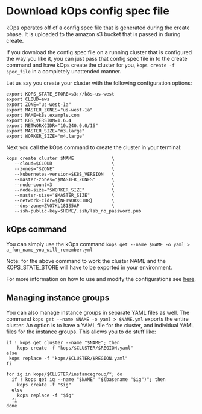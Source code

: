 # Download kOps config spec file

kOps operates off of a config spec file that is generated during the create phase. It is uploaded to the amazon s3 bucket that is passed in during create.

If you download the config spec file on a running cluster that is configured the way you like it, you can just pass that config spec file in to the create command and have kOps create the cluster for you, `kops create -f spec_file` in a completely unattended manner.

Let us say you create your cluster with the following configuration options:

```shell
export KOPS_STATE_STORE=s3://k8s-us-west
export CLOUD=aws
export ZONE="us-west-1a"
export MASTER_ZONES="us-west-1a"
export NAME=k8s.example.com
export K8S_VERSION=1.6.4
export NETWORKCIDR="10.240.0.0/16"
export MASTER_SIZE="m3.large"
export WORKER_SIZE="m4.large"
```
Next you call the kOps command to create the cluster in your terminal:

```shell
kops create cluster $NAME              \
   --cloud=$CLOUD                      \
   --zones="$ZONE"                     \
   --kubernetes-version=$K8S_VERSION   \
   --master-zones="$MASTER_ZONES"      \
   --node-count=3                      \
   --node-size="$WORKER_SIZE"          \
   --master-size="$MASTER_SIZE"        \
   --network-cidr=${NETWORKCIDR}       \
   --dns-zone=ZVO7KL181S5AP            \
   --ssh-public-key=$HOME/.ssh/lab_no_password.pub
```

## kOps command

You can simply use the kOps command `kops get --name $NAME -o yaml > a_fun_name_you_will_remember.yml`

Note: for the above command to work the cluster NAME and the KOPS_STATE_STORE will have to be exported in your environment.

For more information on how to use and modify the configurations see [here](../manifests_and_customizing_via_api.md).

## Managing instance groups

You can also manage instance groups in separate YAML files as well. The command `kops get --name $NAME -o yaml > $NAME.yml` exports the entire cluster. An option is to have a YAML file for the cluster, and individual YAML files for the instance groups. This allows you to do stuff like:

```shell
if ! kops get cluster --name "$NAME"; then
    kops create -f "kops/$CLUSTER/$REGION.yaml"
else
 kops replace -f "kops/$CLUSTER/$REGION.yaml"
fi

for ig in kops/$CLUSTER/instancegroup/*; do
  if ! kops get ig --name "$NAME" "$(basename "$ig")"; then
    kops create -f "$ig"
  else
    kops replace -f "$ig"
  fi
done
```
